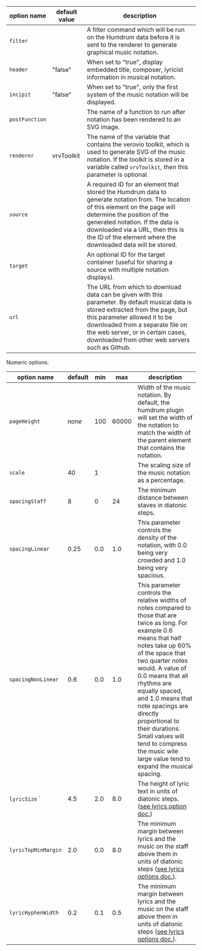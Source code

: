 

| option name     | default value | description 
|-----------------|---------------|------------
| `filter `       |               | A filter command which will be run on the Humdrum data before it is sent to the renderer to generate graphical music notation.
| `header`        | "false"       | When set to "true", display embedded title, composer, lyricist information in musical notation.
| `incipit`       | "false"       | When set to "true", only the first system of the music notation will be displayed. 
| `postFunction`  |               | The name of a function to run after notation has been rendered to an SVG image.
| `renderer`      | vrvToolkit    | The name of the variable that contains the verovio toolkit, which is used to generate SVG of the music notation.  If the toolkit is stored in a variable called `vrvToolkit`, then this parameter is optional.
| `source`        |               | A required ID for an element that stored the Humdrum data to generate notation from.  The location of this element on the page will determine the position of the generated notation.  If the data is downloaded via a URL, then this is the ID of the element where the downloaded data will be stored.
| `target`        |               | An optional ID for the target container (useful for sharing a source with multiple notation displays).
| `url`           |               | The URL from which to download data can be given with this parameter.  By default musical data is stored extracted from the page, but this parameter allowed it to be downloaded from a separate file on the web server, or in certain cases, downloaded from other web servers such as Github.

Numeric options:

| option name        | default       | min       | max       | description 
|--------------------|---------------|-----------|-----------|-------------
| `pageHeight`       | *none*        | 100       | 60000     | Width of the music notation.  By default, the humdrum plugin will set the width of the notation to match the width of the parent element that contains the notation.
| `scale`            | 40            | 1         |           | The scaling size of the music notation as a percentage.
| `spacingStaff`     | 8             | 0         | 24        | The minimum distance between staves in diatonic steps.
| `spacingLinear`    | 0.25          | 0.0       | 1.0       | This parameter controls the density of the notation, with 0.0 being very crowded and 1.0 being very spacious.
| `spacingNonLinear` | 0.6           | 0.0       | 1.0       | This parameter controls the relative widths of notes compared to those that are twice as long.  For example 0.6 means that half notes take up 60% of the space that two quarter notes would.  A value of 0.0 means that all rhythms are equally spaced, and 1.0 means that note spacings are directly proportional to their durations.  Small values will tend to compress the music wile large value tend to expand the musical spacing.
| `lyricSize`      ` | 4.5           | 2.0       | 8.0       | The height of lyric text in units of diatonic steps. ([see lyrics option doc.](/options/lyrics))
| `lyricTopMinMargin`| 2.0           | 0.0       | 8.0       | The minimum margin between lyrics and the music on the staff above them in units of diatonic steps ([see lyrics options doc.](/options/lyrics)).
| `lyricHyphenWidth` | 0.2           | 0.1       | 0.5       | The minimum margin between lyrics and the music on the staff above them in units of diatonic steps ([see lyrics options doc.](/options/lyrics)).


